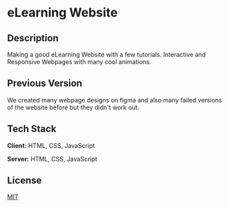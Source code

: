 
# eLearning Website

## Description

Making a good eLearning Website with a few tutorials. Interactive and Responsive Webpages with many cool animations.

## Previous Version

We created many webpage designs on figma and also many failed versions of the website before but they didn't work out.


## Tech Stack

**Client:** HTML, CSS, JavaScript

**Server:** HTML, CSS, JavaScript

  
## License

[MIT](https://choosealicense.com/licenses/mit/)

  